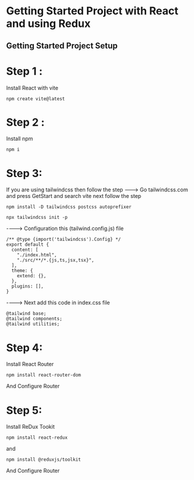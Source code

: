 # Getting Started Project with React and using Redux

## Getting Started Project Setup

# Step 1 :

Install React with vite

```
npm create vite@latest
```

# Step 2 :

Install npm

```
npm i
```

# Step 3:

If you are using tailwindcss then follow the step
---> Go tailwindcss.com and press GetStart and search vite
next follow the step

```
npm install -D tailwindcss postcss autoprefixer
```

```
npx tailwindcss init -p
```

----> Configuration this (tailwind.config.js) file

```
/** @type {import('tailwindcss').Config} */
export default {
  content: [
    "./index.html",
    "./src/**/*.{js,ts,jsx,tsx}",
  ],
  theme: {
    extend: {},
  },
  plugins: [],
}
```

----> Next add this code in index.css file

```
@tailwind base;
@tailwind components;
@tailwind utilities;
```

# Step 4:

Install React Router

```
npm install react-router-dom
```

And Configure Router

# Step 5:

Install ReDux Tookit

```
npm install react-redux
```

and

```
npm install @reduxjs/toolkit
```

And Configure Router
